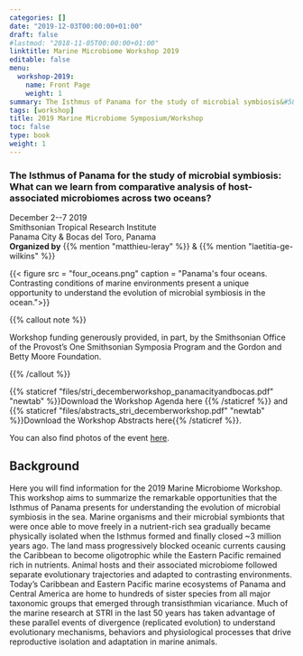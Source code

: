```yaml
---
categories: []
date: "2019-12-03T00:00:00+01:00"
draft: false
#lastmod: "2018-11-05T00:00:00+01:00"
linktitle: Marine Microbiome Workshop 2019
editable: false
menu:
  workshop-2019:
    name: Front Page
    weight: 1
summary: The Isthmus of Panama for the study of microbial symbiosis&#58; What can we learn from comparative analysis of host-associated microbiomes across two oceans?
tags: [workshop]
title: 2019 Marine Microbiome Symposium/Workshop
toc: false
type: book
weight: 1
---
```


### The Isthmus of Panama for the study of microbial symbiosis&#58; What can we learn from comparative analysis of host-associated microbiomes across two oceans?

December 2--7 2019<br/>
Smithsonian Tropical Research Institute<br/>
Panama City & Bocas del Toro, Panama<br/>
**Organized by** {{% mention "matthieu-leray" %}} & {{% mention "laetitia-ge-wilkins" %}}



{{< figure src = "four_oceans.png" caption = "Panama's four oceans. Contrasting conditions of marine environments present a unique opportunity to understand the evolution of microbial symbiosis in the ocean.">}}

{{% callout note %}}

Workshop funding generously provided, in part, by the Smithsonian Office of the Provost’s One Smithsonian Symposia Program and the Gordon and Betty Moore Foundation.

{{% /callout %}}

{{% staticref "files/stri_decemberworkshop_panamacityandbocas.pdf" "newtab" %}}Download the Workshop Agenda here {{% /staticref %}} and {{% staticref "files/abstracts_stri_decemberworkshop.pdf" "newtab" %}}Download the Workshop Abstracts here{{% /staticref %}}.


You can also find photos of the event [here](http://stri-sites.si.edu/microbiome-workshop/).

## Background

Here you will find information for the 2019 Marine Microbiome Workshop. This workshop aims to summarize the remarkable opportunities that the Isthmus of Panama presents for understanding the evolution of microbial symbiosis in the sea. Marine organisms and their microbial symbionts that were once able to move freely in a nutrient-rich sea gradually became physically isolated when the Isthmus formed and finally closed ~3 million years ago. The land mass progressively blocked oceanic currents causing the Caribbean to become oligotrophic while the Eastern Pacific remained rich in nutrients. Animal hosts and their associated microbiome followed separate evolutionary trajectories and adapted to contrasting environments. Today’s Caribbean and Eastern Pacific marine ecosystems of Panama and Central America are home to hundreds of sister species from all major taxonomic groups that emerged through transisthmian vicariance. Much of the marine research at STRI in the last 50 years has taken advantage of these parallel events of divergence (replicated evolution) to understand evolutionary mechanisms, behaviors and physiological processes that drive reproductive isolation and adaptation in marine animals.
